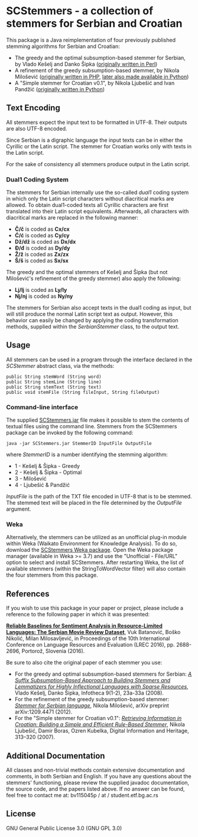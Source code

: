 ﻿# SCStemmers - a collection of stemmers for Serbian and Croatian
This package is a Java reimplementation of four previously published stemming algorithms for Serbian and Croatian:
* The greedy and the optimal subsumption-based stemmer for Serbian, by Vlado Kešelj and Danko Šipka ([originally written in Perl](http://www.cs.dal.ca/~vlado/nlp/2007-sr/))
* A refinement of the greedy subsumption-based stemmer, by Nikola Milošević ([originally written in PHP](http://arxiv.org/abs/1209.4471), [later also made available in Python](https://nikolamilosevic86.github.io/SerbianStemmer/))
* A "Simple stemmer for Croatian v0.1", by Nikola Ljubešić and Ivan Pandžić ([originally written in Python](http://nlp.ffzg.hr/resources/tools/stemmer-for-croatian/))

## Text Encoding
All stemmers expect the input text to be formatted in UTF-8. Their outputs are also UTF-8 encoded.

Since Serbian is a digraphic language the input texts can be in either the Cyrillic or the Latin script. The stemmer for Croatian works only with texts in the Latin script.

For the sake of consistency all stemmers produce output in the Latin script.

### Dual1 Coding System
The stemmers for Serbian internally use the so-called *dual1* coding system in which only the Latin script characters without diacritical marks are allowed.
To obtain dual1-coded texts all Cyrillic characters are first translated into their Latin script equivalents. Afterwards, all characters with diacritical marks are replaced in the following manner:
* **Č/č** is coded as **Cx/cx**
* **Ć/ć** is coded as **Cy/cy**
* **Dž/dž** is coded as **Dx/dx**
* **Đ/đ** is coded as **Dy/dy**
* **Ž/ž** is coded as **Zx/zx**
* **Š/š** is coded as **Sx/sx**

The greedy and the optimal stemmers of Kešelj and Šipka (but not Milošević's refinement of the greedy stemmer) also apply the following:
* **Lj/lj** is coded as **Ly/ly**
* **Nj/nj** is coded as **Ny/ny**

The stemmers for Serbian also accept texts in the dual1 coding as input, but will still produce the normal Latin script text as output.
However, this behavior can easily be changed by applying the coding transformation methods, supplied within the *SerbianStemmer* class, to the output text.

## Usage
All stemmers can be used in a program through the interface declared in the *SCStemmer* abstract class, via the methods:
```
public String stemWord (String word)
public String stemLine (String line)
public String stemText (String text)
public void stemFile (String fileInput, String fileOutput)
```

### Command-line interface
The supplied [SCStemmers.jar](https://github.com/vukbatanovic/SCStemmers/releases/download/v1.0.0/SCStemmers.jar) file makes it possible to stem the contents of textual files using the command line. Stemmers from the SCStemmers package can be invoked by the following command:
```
java -jar SCStemmers.jar StemmerID InputFile OutputFile
```
where *StemmerID* is a number identifying the stemming algorithm:
* 1 - Kešelj & Šipka - Greedy
* 2 - Kešelj & Šipka - Optimal
* 3 - Milošević
* 4 - Ljubešić & Pandžić

*InputFile* is the path of the TXT file encoded in UTF-8 that is to be stemmed. The stemmed text will be placed in the file determined by the *OutputFile* argument.

### Weka
Alternatively, the stemmers can be utilized as an unofficial plug-in module within Weka (Waikato Environment for Knowledge Analysis).
To do so, download the [SCStemmers Weka package](https://github.com/vukbatanovic/SCStemmers/releases/download/v1.0.0/SCStemmers_1.0.0.zip).
Open the Weka package manager (available in Weka >= 3.7) and use the "Unofficial - File/URL" option to select and install SCStemmers.
After restarting Weka, the list of available stemmers (within the StringToWordVector filter) will also contain the four stemmers from this package.

## References
If you wish to use this package in your paper or project, please include a reference to the following paper in which it was presented:

**[Reliable Baselines for Sentiment Analysis in Resource-Limited Languages: The Serbian Movie Review Dataset](http://www.lrec-conf.org/proceedings/lrec2016/pdf/284_Paper.pdf)**, Vuk Batanović, Boško Nikolić, Milan Milosavljević, in Proceedings of the 10th International Conference on Language Resources and Evaluation (LREC 2016), pp. 2688-2696, Portorož, Slovenia (2016).

Be sure to also cite the original paper of each stemmer you use:
* For the greedy and optimal subsumption-based stemmers for Serbian: *[A Suffix Subsumption-Based Approach to Building Stemmers and Lemmatizers for Highly Inflectional Languages with Sparse Resources](http://infoteka.bg.ac.rs/pdf/Eng/2008/INFOTHECA_IX_1-2_May2008_23a-33a.pdf)*, Vlado Kešelj, Danko Šipka, Infotheca 9(1-2), 23a-33a (2008).
* For the refinement of the greedy subsumption-based stemmer: *[Stemmer for Serbian language](http://arxiv.org/abs/1209.4471)*, Nikola Milošević, arXiv preprint arXiv:1209.4471 (2012).
* For the "Simple stemmer for Croatian v0.1": *[Retrieving Information in Croatian: Building a Simple and Efficient Rule-Based Stemmer](http://nlp.ffzg.hr/data/publications/nljubesi/ljubesic07-retrieving.pdf)*, Nikola Ljubešić, Damir Boras, Ozren Kubelka, Digital Information and Heritage, 313–320 (2007).

## Additional Documentation
All classes and non-trivial methods contain extensive documentation and comments, in both Serbian and English.
If you have any questions about the stemmers' functioning, please review the supplied javadoc documentation, the source code, and the papers listed above.
If no answer can be found, feel free to contact me at: bv115045p / at / student.etf.bg.ac.rs

## License
GNU General Public License 3.0 (GNU GPL 3.0)